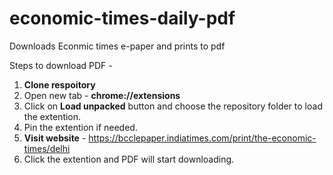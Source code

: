 # economic-times-daily-pdf
Downloads Econmic times e-paper and prints to pdf 

Steps to download PDF - 
1. **Clone respoitory**
2. Open new tab - **chrome://extensions**
3. Click on **Load unpacked** button and choose the repository folder to load the extention.
4. Pin the extention if needed.
5. **Visit website** - https://bcclepaper.indiatimes.com/print/the-economic-times/delhi
6. Click the extention and PDF will start downloading.
